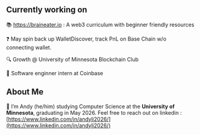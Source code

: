 ## Currently working on

📚 https://braineater.io : A web3 curriculum with beginner friendly resources

❓ May spin back up WalletDiscover, track PnL on Base Chain w/o connecting wallet.

🔍 Growth @ University of Minnesota Blockchain Club

🏫 Software enginner intern at Coinbase

## About Me

🐼 I’m Andy (he/him) studying Computer Science at the **University of Minnesota**, graduating in May 2026. Feel free to reach out on linkedin : [https://www.linkedin.com/in/andyli2026/](https://www.linkedin.com/in/andyli2026/)
